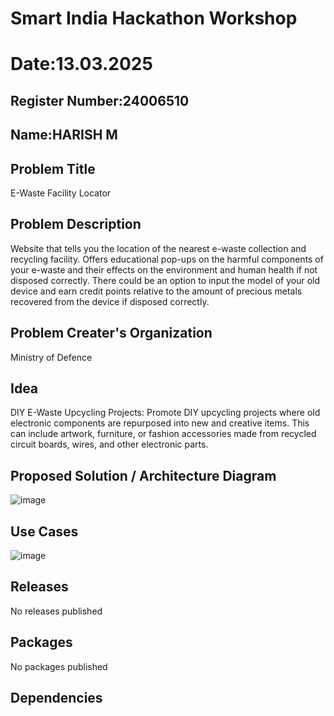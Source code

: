 # Smart India Hackathon Workshop
# Date:13.03.2025
## Register Number:24006510
## Name:HARISH M
## Problem Title
E-Waste Facility Locator
## Problem Description
Website that tells you the location of the nearest e-waste collection and recycling facility. Offers educational
pop-ups on the harmful components of your e-waste and their effects on the environment and human health
if not disposed correctly. There could be an option to input the model of your old device and earn credit
points relative to the amount of precious metals recovered from the device if disposed correctly.


## Problem Creater's Organization
Ministry of Defence

## Idea
DIY E-Waste Upcycling Projects: Promote DIY upcycling projects where old electronic components are
repurposed into new and creative items. This can include artwork, furniture, or fashion accessories made from
recycled circuit boards, wires, and other electronic parts.


## Proposed Solution / Architecture Diagram

![image](https://github.com/user-attachments/assets/241a11a0-3bed-4359-b11a-8fb942d3e027)

## Use Cases
![image](https://github.com/user-attachments/assets/fefe58ac-5d71-45ac-a006-561a1fb9d545)

## Releases
No releases published

## Packages
No packages published




## Dependencies

